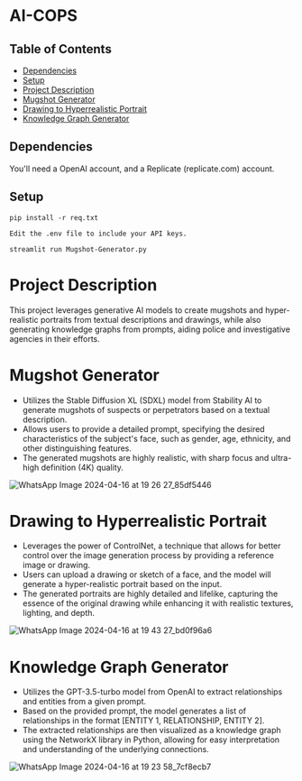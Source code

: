 # AI-COPS
## Table of Contents

- [Dependencies](#Dependencies)
- [Setup](#Setup)
- [Project Description](#Project-Description)
- [Mugshot Generator](#Mugshot-Generator)
- [Drawing to Hyperrealistic Portrait](#Drawing-to-Hyperrealistic-Portrait)
- [Knowledge Graph Generator](#Knowledge-Graph-Generator)


## Dependencies

You'll need a OpenAI account, and a Replicate (replicate.com) account.

## Setup 

```
pip install -r req.txt
```
```
Edit the .env file to include your API keys.
```
```
streamlit run Mugshot-Generator.py
```

# Project Description

This project leverages generative AI models to create mugshots and hyper-realistic portraits from textual descriptions and drawings, while also generating knowledge graphs from prompts, aiding police and investigative agencies in their efforts.

# Mugshot Generator
- Utilizes the Stable Diffusion XL (SDXL) model from Stability AI to generate mugshots of suspects or perpetrators based on a textual description.
- Allows users to provide a detailed prompt, specifying the desired characteristics of the subject's face, such as gender, age, ethnicity, and other distinguishing features.
- The generated mugshots are highly realistic, with sharp focus and ultra-high definition (4K) quality.
  
![WhatsApp Image 2024-04-16 at 19 26 27_85df5446](https://github.com/Anirudh-Kavle/AI-COPS/assets/90543285/0f77dde8-edf3-486e-9be8-226c44c37488)


# Drawing to Hyperrealistic Portrait
- Leverages the power of ControlNet, a technique that allows for better control over the image generation process by providing a reference image or drawing.
- Users can upload a drawing or sketch of a face, and the model will generate a hyper-realistic portrait based on the input.
- The generated portraits are highly detailed and lifelike, capturing the essence of the original drawing while enhancing it with realistic textures, lighting, and depth.

![WhatsApp Image 2024-04-16 at 19 43 27_bd0f96a6](https://github.com/Anirudh-Kavle/AI-COPS/assets/90543285/93f4d191-5d50-4ab1-99c9-f190d6e3c65d)

# Knowledge Graph Generator
- Utilizes the GPT-3.5-turbo model from OpenAI to extract relationships and entities from a given prompt.
- Based on the provided prompt, the model generates a list of relationships in the format [ENTITY 1, RELATIONSHIP, ENTITY 2].
- The extracted relationships are then visualized as a knowledge graph using the NetworkX library in Python, allowing for easy interpretation and understanding of the underlying connections.

![WhatsApp Image 2024-04-16 at 19 23 58_7cf8ecb7](https://github.com/Anirudh-Kavle/AI-COPS/assets/90543285/0aebde08-522b-46df-b1c6-04b8b153f9e8)

